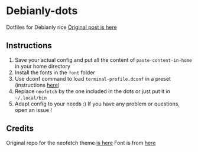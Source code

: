 # Debianly-dots
Dotfiles for Debianly rice
[Original post is here](https://www.reddit.com/r/unixporn/comments/145xwu4/i3radius_debianly_or_my_os_back_to_its_origins/)

## Instructions
1. Save your actual config and put all the content of `paste-content-in-home` in your home directory
2. Install the fonts in the `font` folder
3. Use dconf command to load `terminal-profile.dconf` in a preset (instructions [here](https://gist.github.com/fdaciuk/9ec4d8afc32063a6f74a21f8308e3807))
4. Replace `neofetch` by the one included in the dots or just put it in `~/.local/bin`
5. Adapt config to your needs :) If you have any problem or questions, open an issue !

## Credits
Original repo for the neofetch theme [is here](https://github.com/Chick2D/neofetch-themes)
Font is from [here](https://www.nerdfonts.com/)
